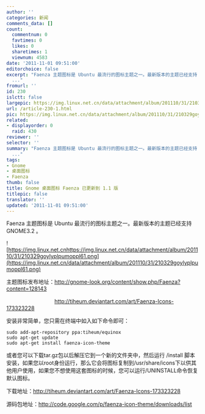 ```yaml
---
author: ''
categories: 新闻
comments_data: []
count:
  commentnum: 0
  favtimes: 0
  likes: 0
  sharetimes: 1
  viewnum: 4583
date: '2011-11-01 09:51:00'
editorchoice: false
excerpt: "Faenza 主题图标是 Ubuntu 最流行的图标主题之一。最新版本的主题已经支持 GNOME3.2 。\r\n\r\n主题图标发布地址：http://gnome-look.org/content/show.php/Faenza?content=128143\r\n　　　　　　　　　http://tiheum.devian
  ..."
fromurl: ''
id: 230
islctt: false
largepic: https://img.linux.net.cn/data/attachment/album/201110/31/210329goylyplpumoppl61.png
url: /article-230-1.html
pic: https://img.linux.net.cn/data/attachment/album/201110/31/210329goylyplpumoppl61.png.thumb.jpg
related:
- displayorder: 0
  raid: 430
reviewer: ''
selector: ''
summary: "Faenza 主题图标是 Ubuntu 最流行的图标主题之一。最新版本的主题已经支持 GNOME3.2 。\r\n\r\n主题图标发布地址：http://gnome-look.org/content/show.php/Faenza?content=128143\r\n　　　　　　　　　http://tiheum.devian
  ..."
tags:
- Gnome
- 桌面图标
- Faenza
thumb: false
title: Gnome 桌面图标 Faenza 已更新到 1.1 版
titlepic: false
translator: ''
updated: '2011-11-01 09:51:00'
---
```


Faenza 主题图标是 Ubuntu 最流行的图标主题之一。最新版本的主题已经支持 GNOME3.2 。


![https://img.linux.net.cnhttps://img.linux.net.cn/data/attachment/album/201110/31/210329goylyplpumoppl61.png](https://img.linux.net.cn/data/attachment/album/201110/31/210329goylyplpumoppl61.png)


主题图标发布地址：<http://gnome-look.org/content/show.php/Faenza?content=128143>


　　　　　　　　　<http://tiheum.deviantart.com/art/Faenza-Icons-173323228>


安装非常简单，您只需在终端中如入如下命令即可：



```
sudo add-apt-repository ppa:tiheum/equinox
sudo apt-get update
sudo apt-get install faenza-icon-theme
```

或者您可以下载tar.gz包以后解压它到一个新的文件夹中，然后运行 /install 脚本安装，如果您以root身份运行，那么它会将图标复制到/usr/share/icons下以供其他用户使用，如果您不想使用这套图标的时候，您可以运行/UNINSTALL命令恢复默认图标。


下载地址：<http://tiheum.deviantart.com/art/Faenza-Icons-173323228>


源码包地址：<http://code.google.com/p/faenza-icon-theme/downloads/list>